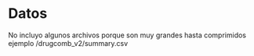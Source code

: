 # Datos
No incluyo algunos archivos porque son muy grandes hasta comprimidos ejemplo /drugcomb_v2/summary.csv
